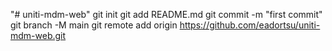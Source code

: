 "# uniti-mdm-web"  git init git add README.md git commit -m "first commit" git branch -M main git remote add origin https://github.com/eadortsu/uniti-mdm-web.git
